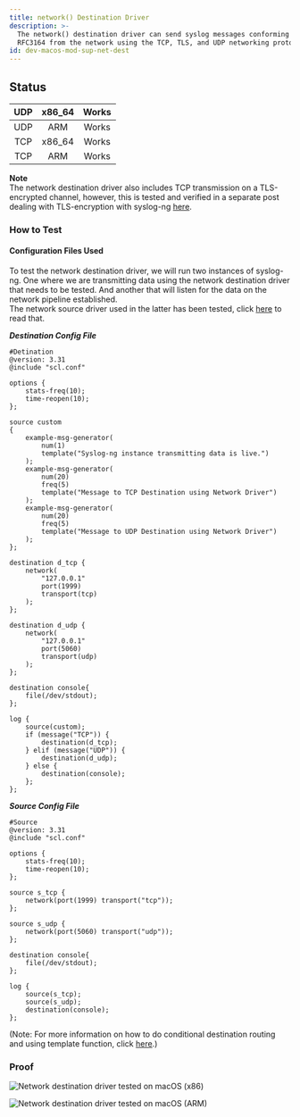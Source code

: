 ```yaml
---
title: network() Destination Driver
description: >-
  The network() destination driver can send syslog messages conforming to
  RFC3164 from the network using the TCP, TLS, and UDP networking protocols.
id: dev-macos-mod-sup-net-dest
---
```


## Status

| UDP | x86\_64 | Works |
| :-: | :-----: | :---: |
| UDP |   ARM   | Works |
| TCP | x86\_64 | Works |
| TCP |   ARM   | Works |

**Note**\
The network destination driver also includes TCP transmission on a TLS-encrypted channel, however, this is tested and verified in a separate post dealing with TLS-encryption with syslog-ng [here](tls-encryption/).

### How to Test

#### **Configuration Files Used**

To test the network destination driver, we will run two instances of syslog-ng. One where we are transmitting data using the network destination driver that needs to be tested. And another that will listen for the data on the network pipeline established. \
The network source driver used in the latter has been tested, click [here](network-source-driver) to read that.

_**Destination Config File**_

```config
#Detination 
@version: 3.31
@include "scl.conf"

options {
    stats-freq(10);
    time-reopen(10);
};

source custom
{
    example-msg-generator(
        num(1)
        template("Syslog-ng instance transmitting data is live.")
    );
    example-msg-generator(
        num(20)
        freq(5)
        template("Message to TCP Destination using Network Driver")
    );
    example-msg-generator(
        num(20)
        freq(5)
        template("Message to UDP Destination using Network Driver")
    );
};

destination d_tcp {
    network(
        "127.0.0.1"
        port(1999)
        transport(tcp)
    );
};

destination d_udp {
    network(
        "127.0.0.1"
        port(5060)
        transport(udp)
    );
};

destination console{
    file(/dev/stdout);
};

log {
    source(custom);
    if (message("TCP")) {  
        destination(d_tcp);
    } elif (message("UDP")) {
        destination(d_udp);
    } else {
        destination(console);
    };
};
```

_**Source Config File**_

```config
#Source
@version: 3.31
@include "scl.conf"

options {
    stats-freq(10);
    time-reopen(10);
};

source s_tcp {
    network(port(1999) transport("tcp"));
};

source s_udp {
    network(port(5060) transport("udp"));
};

destination console{
    file(/dev/stdout);
};

log {
    source(s_tcp);
    source(s_udp);
    destination(console);
};
```

(Note: For more information on how to do conditional destination routing and using template function, click [here](https://www.syslog-ng.com/technical-documents/doc/syslog-ng-open-source-edition/3.26/administration-guide/55#TOPIC-1431112).)

### Proof

![Network destination driver tested on macOS (x86)](<{{dev_img_folder}}/module-support/Screenshot 2021-06-08 at 3.13.33 PM.png>)

![Network destination driver tested on macOS (ARM)](<{{dev_img_folder}}/module-support/Screenshot 2021-06-08 at 3.31.08 PM.png>)





